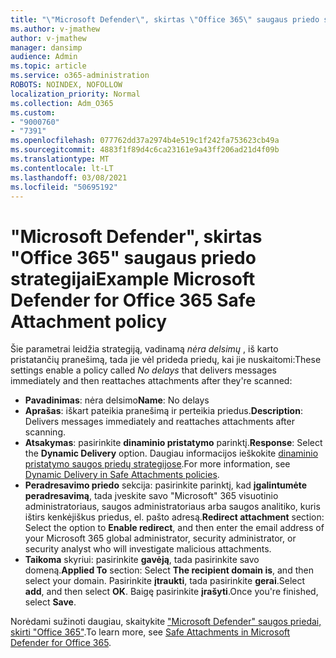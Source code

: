 ```yaml
---
title: "\"Microsoft Defender\", skirtas \"Office 365\" saugaus priedo strategijai"
ms.author: v-jmathew
author: v-jmathew
manager: dansimp
audience: Admin
ms.topic: article
ms.service: o365-administration
ROBOTS: NOINDEX, NOFOLLOW
localization_priority: Normal
ms.collection: Adm_O365
ms.custom:
- "9000760"
- "7391"
ms.openlocfilehash: 077762dd37a2974b4e519c1f242fa753623cb49a
ms.sourcegitcommit: 4883f1f89d4c6ca23161e9a43ff206ad21d4f09b
ms.translationtype: MT
ms.contentlocale: lt-LT
ms.lasthandoff: 03/08/2021
ms.locfileid: "50695192"
---
```

# <a name="example-microsoft-defender-for-office-365-safe-attachment-policy"></a><span data-ttu-id="a063d-102">"Microsoft Defender", skirtas "Office 365" saugaus priedo strategijai</span><span class="sxs-lookup"><span data-stu-id="a063d-102">Example Microsoft Defender for Office 365 Safe Attachment policy</span></span>

<span data-ttu-id="a063d-103">Šie parametrai leidžia strategiją, vadinamą *nėra delsimų* , iš karto pristatančių pranešimą, tada jie vėl prideda priedų, kai jie nuskaitomi:</span><span class="sxs-lookup"><span data-stu-id="a063d-103">These settings enable a policy called *No delays* that delivers messages immediately and then reattaches attachments after they're scanned:</span></span>

- <span data-ttu-id="a063d-104">**Pavadinimas**: nėra delsimo</span><span class="sxs-lookup"><span data-stu-id="a063d-104">**Name**: No delays</span></span>
- <span data-ttu-id="a063d-105">**Aprašas**: iškart pateikia pranešimą ir perteikia priedus.</span><span class="sxs-lookup"><span data-stu-id="a063d-105">**Description**: Delivers messages immediately and reattaches attachments after scanning.</span></span>
- <span data-ttu-id="a063d-106">**Atsakymas**: pasirinkite **dinaminio pristatymo** parinktį.</span><span class="sxs-lookup"><span data-stu-id="a063d-106">**Response**: Select the **Dynamic Delivery** option.</span></span> <span data-ttu-id="a063d-107">Daugiau informacijos ieškokite [dinaminio pristatymo saugos priedų strategijose](https://go.microsoft.com/fwlink/?linkid=2092328).</span><span class="sxs-lookup"><span data-stu-id="a063d-107">For more information, see [Dynamic Delivery in Safe Attachments policies](https://go.microsoft.com/fwlink/?linkid=2092328).</span></span>
- <span data-ttu-id="a063d-108">**Peradresavimo priedo** sekcija: pasirinkite parinktį, kad **įgalintumėte peradresavimą**, tada įveskite savo "Microsoft" 365 visuotinio administratoriaus, saugos administratoriaus arba saugos analitiko, kuris ištirs kenkėjiškus priedus, el. pašto adresą.</span><span class="sxs-lookup"><span data-stu-id="a063d-108">**Redirect attachment** section: Select the option to **Enable redirect**, and then enter the email address of your Microsoft 365 global administrator, security administrator, or security analyst who will investigate malicious attachments.</span></span>
- <span data-ttu-id="a063d-109">**Taikoma** skyriui: pasirinkite **gavėją**, tada pasirinkite savo domeną.</span><span class="sxs-lookup"><span data-stu-id="a063d-109">**Applied To** section: Select **The recipient domain is**, and then select your domain.</span></span> <span data-ttu-id="a063d-110">Pasirinkite **įtraukti**, tada pasirinkite **gerai**.</span><span class="sxs-lookup"><span data-stu-id="a063d-110">Select **add**, and then select **OK**.</span></span> <span data-ttu-id="a063d-111">Baigę pasirinkite **įrašyti**.</span><span class="sxs-lookup"><span data-stu-id="a063d-111">Once you're finished, select **Save**.</span></span>

<span data-ttu-id="a063d-112">Norėdami sužinoti daugiau, skaitykite ["Microsoft Defender" saugos priedai, skirti "Office 365"](https://go.microsoft.com/fwlink/?linkid=2092213).</span><span class="sxs-lookup"><span data-stu-id="a063d-112">To learn more, see [Safe Attachments in Microsoft Defender for Office 365](https://go.microsoft.com/fwlink/?linkid=2092213).</span></span>
